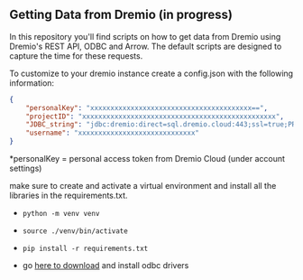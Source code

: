 ## Getting Data from Dremio (in progress)

In this repository you'll find scripts on how to get data from Dremio using Dremio's REST API, ODBC and Arrow. The default scripts are designed to capture the time for these requests.

To customize to your dremio instance create a config.json with the following information:

```json
{
    "personalKey": "xxxxxxxxxxxxxxxxxxxxxxxxxxxxxxxxxxxxxxxx==",
    "projectID": "xxxxxxxxxxxxxxxxxxxxxxxxxxxxxxxxxxxxxxxxxxxxxxxx",
    "JDBC_string": "jdbc:dremio:direct=sql.dremio.cloud:443;ssl=true;PROJECT_ID=xxxxxxxxxxxxxxxxxxxxxxxxx;",
    "username": "xxxxxxxxxxxxxxxxxxxxxxxxxxxxx"
}
```
*personalKey = personal access token from Dremio Cloud (under account settings)

make sure to create and activate a virtual environment and install all the libraries in the requirements.txt. 

- `python -m venv venv`
- `source ./venv/bin/activate`
- `pip install -r requirements.txt`

- go [here to download](https://docs.dremio.com/cloud/client-applications/dremio-drivers/) and install odbc drivers 